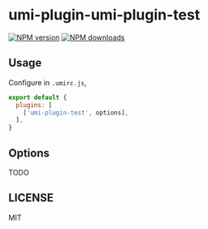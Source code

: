 # umi-plugin-umi-plugin-test

[![NPM version](https://img.shields.io/npm/v/umi-plugin-umi-plugin-test.svg?style=flat)](https://npmjs.org/package/umi-plugin-umi-plugin-test)
[![NPM downloads](http://img.shields.io/npm/dm/umi-plugin-umi-plugin-test.svg?style=flat)](https://npmjs.org/package/umi-plugin-umi-plugin-test)



## Usage

Configure in `.umirc.js`,

```js
export default {
  plugins: [
    ['umi-plugin-test', options],
  ],
}
```

## Options

TODO

## LICENSE

MIT
